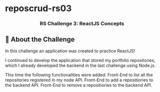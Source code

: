 # reposcrud-rs03

<h3 align="center">
  RS Challenge 3: ReactJS Concepts
</h3>

## :rocket: About the Challenge

In this challenge an application was created to practice ReactJS!

I continued to develop the application that stored my portfolio repositories, which I already developed the backend in the last challenge using Node.js.

This time the following functionalities were added:
  Front-End to list all the repositories registered in my node API.
  Front-End to add a repositiories to the backend API.
  Front-End to remove a repositiories to the backend API.
